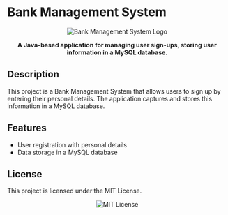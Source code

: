 # Bank Management System

<div style="text-align: center;">
    <img src="https://via.placeholder.com/150" alt="Bank Management System Logo">
</div>

<p style="text-align: center;">
    <b>A Java-based application for managing user sign-ups, storing user information in a MySQL database.</b>
</p>

## Description

<p>
    This project is a Bank Management System that allows users to sign up by entering their personal details. The application captures and stores this information in a MySQL database.
</p>

## Features

<ul>
    <li>User registration with personal details</li>
    <li>Data storage in a MySQL database</li>
</ul>

## License

<p>
    This project is licensed under the MIT License.
</p>

<div style="text-align: center;">
    <img src="https://via.placeholder.com/150" alt="MIT License">
</div>
